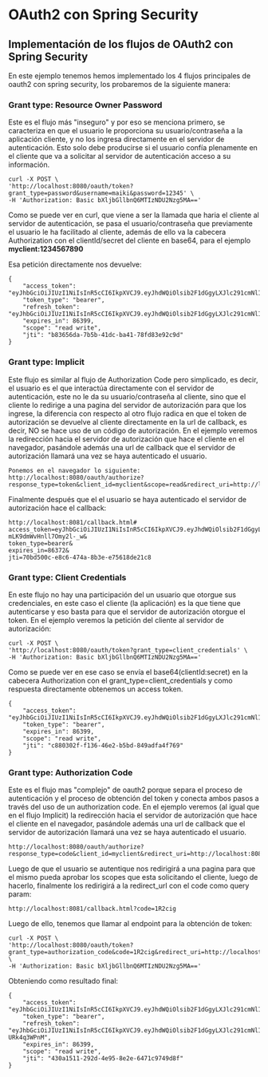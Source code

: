 # OAuth2 con Spring Security
## Implementación de los flujos de OAuth2 con Spring Security
En este ejemplo tenemos hemos implementado los 4 flujos principales de oauth2 con spring security, los probaremos de la siguiente manera:

### Grant type: Resource Owner Password
Este es el flujo más "inseguro" y por eso se menciona primero, se caracteriza en que el usuario le proporciona su usuario/contraseña 
a la aplicación cliente, y no los ingresa directamente en el servidor de autenticación. Esto solo debe producirse si el usuario
confía plenamente en el cliente que va a solicitar al servidor de autenticación acceso a su información.
```
curl -X POST \
'http://localhost:8080/oauth/token?grant_type=password&username=maiki&password=12345' \
-H 'Authorization: Basic bXljbGllbnQ6MTIzNDU2Nzg5MA=='
```
Como se puede ver en curl, que viene a ser la llamada que haria el cliente al servidor de autenticación, se pasa el usuario/contraseña 
que previamente el usuario le ha facilitado al cliente, además de ello va la cabecera Authorization con el clientId/secret del cliente 
en base64, para el ejemplo **myclient:1234567890**

Esa petición directamente nos devuelve:
```
{
    "access_token": "eyJhbGciOiJIUzI1NiIsInR5cCI6IkpXVCJ9.eyJhdWQiOlsib2F1dGgyLXJlc291cmNlIl0sInVzZXJfbmFtZSI6Im1haWtpIiwic2NvcGUiOlsicmVhZCIsIndyaXRlIl0sImV4cCI6MTYyNDU0OTI3MCwiYXV0aG9yaXRpZXMiOlsiUk9MRV9BRE1JTiIsIlJPTEVfVVNFUiJdLCJqdGkiOiJiODM2NTZkYS03YjViLTQxZGMtYmE0MS03OGZkODNlOTJjOWQiLCJjbGllbnRfaWQiOiJteWNsaWVudCJ9.VJ00LRvJF8RIxC5TZG2L0LKSCygHit77LbnK9qjyjQE",
    "token_type": "bearer",
    "refresh_token": "eyJhbGciOiJIUzI1NiIsInR5cCI6IkpXVCJ9.eyJhdWQiOlsib2F1dGgyLXJlc291cmNlIl0sInVzZXJfbmFtZSI6Im1haWtpIiwic2NvcGUiOlsicmVhZCIsIndyaXRlIl0sImF0aSI6ImI4MzY1NmRhLTdiNWItNDFkYy1iYTQxLTc4ZmQ4M2U5MmM5ZCIsImV4cCI6MTYyNDU0OTI3MCwiYXV0aG9yaXRpZXMiOlsiUk9MRV9BRE1JTiIsIlJPTEVfVVNFUiJdLCJqdGkiOiI3YjMxODIyMS1hYjkyLTQzZTAtYTRiNy0wNDRhOGY2MDkwZDgiLCJjbGllbnRfaWQiOiJteWNsaWVudCJ9.QefFGsbkcW0Ckh3ookXNW8aeFW1lUrQQVVNCK32xsd4",
    "expires_in": 86399,
    "scope": "read write",
    "jti": "b83656da-7b5b-41dc-ba41-78fd83e92c9d"
}
```
### Grant type: Implicit
Este flujo es similar al flujo de Authorization Code pero simplicado, es decir, el usuario es el que interactúa directamente con el 
servidor de autenticación, este no le da su usuario/contraseña al cliente, sino que el cliente lo redirige a una pagina del servidor 
de autorización para que los ingrese, la diferencia con respecto al otro flujo radica en que el token de autorización se devuelve 
al cliente directamente en la url de callback, es decir, NO se hace uso de un código de autorización. 
En el ejemplo veremos la redirección hacia el servidor de autorización que hace el cliente en el navegador, pasándole además 
una url de callback que el servidor de autorización llamará una vez se haya autenticado el usuario.
```
Ponemos en el navegador lo siguiente:
http://localhost:8080/oauth/authorize?response_type=token&client_id=myclient&scope=read&redirect_uri=http://localhost:8081/callback.html
```
Finalmente después que el el usuario se haya autenticado el servidor de autorización hace el callback:
```
http://localhost:8081/callback.html#
access_token=eyJhbGciOiJIUzI1NiIsInR5cCI6IkpXVCJ9.eyJhdWQiOlsib2F1dGgyLXJlc291cmNlIl0sInVzZXJfbmFtZSI6Im1haWtpIiwic2NvcGUiOlsicmVhZCJdLCJleHAiOjE2MjIzMDExOTQsImF1dGhvcml0aWVzIjpbIlJPTEVfVVNFUiIsIlJPTEVfQURNSU4iXSwianRpIjoiNzBiZDUwMGMtZThjNi00NzRhLThiM2UtZTc1NjE4ZGUyMWM4IiwiY2xpZW50X2lkIjoibXljbGllbnQifQ.YzOoJTkTcW3aW9K5hjREE-mLK9dmWvHnll7Omy2l-_w&
token_type=bearer&
expires_in=86372&
jti=70bd500c-e8c6-474a-8b3e-e75618de21c8
```

### Grant type: Client Credentials
En este flujo no hay una participación del un usuario que otorgue sus credenciales, en este caso el cliente (la aplicación) es
la que tiene que autenticarse y eso basta para que el servidor de autorización otorgue el token.
En el ejemplo veremos la petición del cliente al servidor de autorización:
```
curl -X POST \
'http://localhost:8080/oauth/token?grant_type=client_credentials' \
-H 'Authorization: Basic bXljbGllbnQ6MTIzNDU2Nzg5MA=='
```
Como se puede ver en ese caso se envía el base64(clientId:secret) en la cabecera Authorization con el grant_type=client_credentials
y como respuesta directamente obtenemos un access token.
```
{
    "access_token": "eyJhbGciOiJIUzI1NiIsInR5cCI6IkpXVCJ9.eyJhdWQiOlsib2F1dGgyLXJlc291cmNlIl0sInNjb3BlIjpbInJlYWQiLCJ3cml0ZSJdLCJleHAiOjE2MjQ2MzgyMjIsImF1dGhvcml0aWVzIjpbIlJFQURfT05MWV9DTElFTlQiXSwianRpIjoiYzg4MDMwMmYtZjEzNi00NmUyLWI1YmQtODQ5YWRmYTRmNzY5IiwiY2xpZW50X2lkIjoibXljbGllbnQifQ.UAaTIf7fAXNWxLmiECn2PEXirJ0zdpfMDf4WYuryF5U",
    "token_type": "bearer",
    "expires_in": 86399,
    "scope": "read write",
    "jti": "c880302f-f136-46e2-b5bd-849adfa4f769"
}
```

### Grant type: Authorization Code
Este es el flujo mas "complejo" de oauth2 porque separa el proceso de autenticación y el proceso de obtención del token 
y conecta ambos pasos a través del uso de un authorization code.
En el ejemplo veremos (al igual que en el flujo Implicit) la redirección hacia el servidor de autorización que hace el 
cliente en el navegador, pasándole además una url de callback que el servidor de autorización llamará una vez se 
haya autenticado el usuario.
```
http://localhost:8080/oauth/authorize?response_type=code&client_id=myclient&redirect_uri=http://localhost:8081/callback.html
```
Luego de que el usuario se autentique nos redirigirá a una pagina para que el mismo pueda aprobar los scopes que esta solicitando 
el cliente, luego de hacerlo, finalmente los redirigirá a la redirect_url con el code como query param:
```
http://localhost:8081/callback.html?code=1R2cig
```
Luego de ello, tenemos que llamar al endpoint para la obtención de token:
```
curl -X POST \
'http://localhost:8080/oauth/token?grant_type=authorization_code&code=1R2cig&redirect_uri=http://localhost:8081/login.html' \
-H 'Authorization: Basic bXljbGllbnQ6MTIzNDU2Nzg5MA=='
```
Obteniendo como resultado final:
```
{
    "access_token": "eyJhbGciOiJIUzI1NiIsInR5cCI6IkpXVCJ9.eyJhdWQiOlsib2F1dGgyLXJlc291cmNlIl0sInVzZXJfbmFtZSI6Im1haWtpIiwic2NvcGUiOlsicmVhZCIsIndyaXRlIl0sImV4cCI6MTYyNDY0MTUxMiwiYXV0aG9yaXRpZXMiOlsiUk9MRV9BRE1JTiIsIlJPTEVfVVNFUiJdLCJqdGkiOiI0MzBhMTUxMS0yOTJkLTRlOTUtOGUyZS02NDcxYzk3NDlkOGYiLCJjbGllbnRfaWQiOiJteWNsaWVudCJ9.YopJkZMrAbxxpg4EL7icgMrSrGFhMBt4cB369W8rFKU",
    "token_type": "bearer",
    "refresh_token": "eyJhbGciOiJIUzI1NiIsInR5cCI6IkpXVCJ9.eyJhdWQiOlsib2F1dGgyLXJlc291cmNlIl0sInVzZXJfbmFtZSI6Im1haWtpIiwic2NvcGUiOlsicmVhZCIsIndyaXRlIl0sImF0aSI6IjQzMGExNTExLTI5MmQtNGU5NS04ZTJlLTY0NzFjOTc0OWQ4ZiIsImV4cCI6MTYyNDY0MTUxMiwiYXV0aG9yaXRpZXMiOlsiUk9MRV9BRE1JTiIsIlJPTEVfVVNFUiJdLCJqdGkiOiI3NGFlZmM3MC1lZDA4LTQ2ZDctYTk1Zi1lMmE0N2U5ZmM4ZjAiLCJjbGllbnRfaWQiOiJteWNsaWVudCJ9.2LnrgksfZP1fQhrhcTu30LdofMV8nA1T-URk4q3WPnM",
    "expires_in": 86399,
    "scope": "read write",
    "jti": "430a1511-292d-4e95-8e2e-6471c9749d8f"
}
```